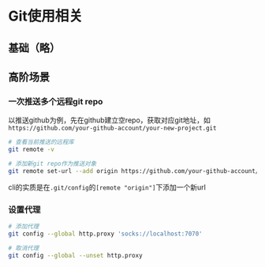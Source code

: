 # Git使用相关

## 基础（略）

<!-- TODO -->

## 高阶场景

### 一次推送多个远程git repo

以推送github为例，先在github建立空repo，获取对应git地址，如`https://github.com/your-github-account/your-new-project.git`

```bash
# 查看当前推送的远程库
git remote -v

# 添加新git repo作为推送对象
git remote set-url --add origin https://github.com/your-github-account/your-new-project.git
```

cli的实质是在`.git/config`的`[remote "origin"]`下添加一个新url

### 设置代理

```bash
# 添加代理
git config --global http.proxy 'socks://localhost:7070'

# 取消代理
git config --global --unset http.proxy
```
